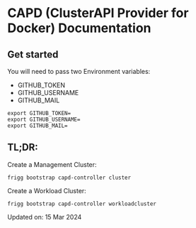 # CAPD (ClusterAPI Provider for Docker) Documentation

## Get started

You will need to pass two Environment variables:
- GITHUB_TOKEN
- GITHUB_USERNAME
- GITHUB_MAIL

```
export GITHUB_TOKEN=
export GITHUB_USERNAME=
export GITHUB_MAIL=
```

## TL;DR:

Create a Management Cluster:

`frigg bootstrap capd-controller cluster`

Create a Workload Cluster:

`frigg bootstrap capd-controller workloadcluster`



Updated on: 15 Mar 2024